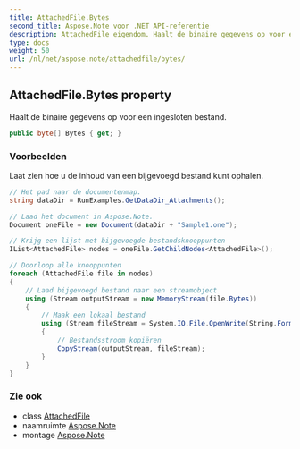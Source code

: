 ```yaml
---
title: AttachedFile.Bytes
second_title: Aspose.Note voor .NET API-referentie
description: AttachedFile eigendom. Haalt de binaire gegevens op voor een ingesloten bestand.
type: docs
weight: 50
url: /nl/net/aspose.note/attachedfile/bytes/
---
```

## AttachedFile.Bytes property

Haalt de binaire gegevens op voor een ingesloten bestand.

```csharp
public byte[] Bytes { get; }
```

### Voorbeelden

Laat zien hoe u de inhoud van een bijgevoegd bestand kunt ophalen.

```csharp
// Het pad naar de documentenmap.
string dataDir = RunExamples.GetDataDir_Attachments();

// Laad het document in Aspose.Note.
Document oneFile = new Document(dataDir + "Sample1.one");

// Krijg een lijst met bijgevoegde bestandsknooppunten
IList<AttachedFile> nodes = oneFile.GetChildNodes<AttachedFile>();

// Doorloop alle knooppunten
foreach (AttachedFile file in nodes)
{
    // Laad bijgevoegd bestand naar een streamobject
    using (Stream outputStream = new MemoryStream(file.Bytes))
    {
        // Maak een lokaal bestand
        using (Stream fileStream = System.IO.File.OpenWrite(String.Format(dataDir + file.FileName)))
        {
            // Bestandsstroom kopiëren
            CopyStream(outputStream, fileStream);
        }
    }
}
```

### Zie ook

* class [AttachedFile](../)
* naamruimte [Aspose.Note](../../attachedfile/)
* montage [Aspose.Note](../../../)



